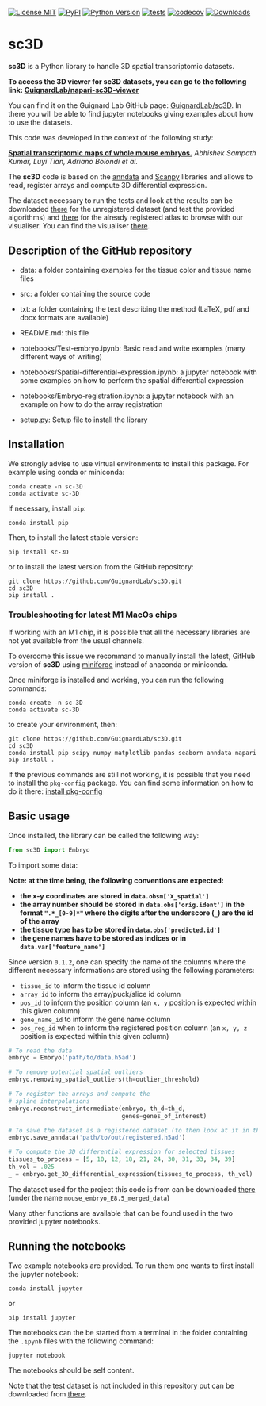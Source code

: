 
[![License MIT](https://img.shields.io/pypi/l/sc-3D.svg?color=green)](https://github.com/GuignardLab/sc3D/raw/main/LICENSE)
[![PyPI](https://img.shields.io/pypi/v/sc-3D.svg?color=green)](https://pypi.org/project/sc-3D)
[![Python Version](https://img.shields.io/pypi/pyversions/sc-3D.svg?color=green)](https://python.org)
[![tests](https://github.com/GuignardLab/sc3D/workflows/tests/badge.svg)](https://github.com/GuignardLab/sc3D/actions)
[![codecov](https://codecov.io/gh/GuignardLab/sc3D/branch/main/graph/badge.svg)](https://codecov.io/gh/GuignardLab/sc3D)
[![Downloads](https://static.pepy.tech/badge/sc-3d)](https://pepy.tech/project/sc-3d)

# sc3D

__sc3D__ is a Python library to handle 3D spatial transcriptomic datasets.

__To access the 3D viewer for sc3D datasets, you can go to the following link: [GuignardLab/napari-sc3D-viewer](https://github.com/GuignardLab/napari-sc3D-viewer)__

You can find it on the Guignard Lab GitHub page: [GuignardLab/sc3D](https://github.com/GuignardLab/sc3D). In there you will be able to find jupyter notebooks giving examples about how to use the datasets.

This code was developed in the context of the following study:

[**Spatial transcriptomic maps of whole mouse embryos.**](https://www.nature.com/articles/s41588-023-01435-6) *Abhishek Sampath Kumar, Luyi Tian, Adriano Bolondi et al.*

The __sc3D__ code is based on the [anndata](https://anndata.readthedocs.io/en/latest/) and [Scanpy](https://scanpy.readthedocs.io/en/stable/) libraries and allows to read, register arrays and compute 3D differential expression.

The dataset necessary to run the tests and look at the results can be downloaded [there](https://figshare.com/s/9c73df7fd39e3ca5422d) for the unregistered dataset (and test the provided algorithms) and [there](https://figshare.com/s/1c29d867bc8b90d754d2) for the already registered atlas to browse with our visualiser. You can find the visualiser [there](https://www.github.com/guignardlab/napari-sc3d-viewer).

## Description of the GitHub repository

- data: a folder containing examples for the tissue color and tissue name files

- src: a folder containing the source code

- txt: a folder containing the text describing the method (LaTeX, pdf and docx formats are available)

- README.md: this file

- notebooks/Test-embryo.ipynb: Basic read and write examples (many different ways of writing)

- notebooks/Spatial-differential-expression.ipynb: a jupyter notebook with some examples on how to perform the spatial differential expression

- notebooks/Embryo-registration.ipynb: a jupyter notebook with an example on how to do the array registration

- setup.py: Setup file to install the library

## Installation

We strongly advise to use virtual environments to install this package. For example using conda or miniconda:

```shell
conda create -n sc-3D
conda activate sc-3D
```

If necessary, install `pip`:

```shell
conda install pip
```

Then, to install the latest stable version:

```shell
pip install sc-3D
```

or to install the latest version from the GitHub repository:

```shell
git clone https://github.com/GuignardLab/sc3D.git
cd sc3D
pip install .
```

### Troubleshooting for latest M1 MacOs chips

If working with an M1 chip, it is possible that all the necessary libraries are not yet available from the usual channels.

To overcome this issue we recommand to manually install the latest, GitHub version of __sc3D__ using [miniforge](https://github.com/conda-forge/miniforge) instead of anaconda or miniconda.

Once miniforge is installed and working, you can run the following commands:

```shell
conda create -n sc-3D
conda activate sc-3D
```

to create your environment, then:

```shell
git clone https://github.com/GuignardLab/sc3D.git
cd sc3D
conda install pip scipy numpy matplotlib pandas seaborn anndata napari
pip install .
```

If the previous commands are still not working, it is possible that you need to install the `pkg-config` package. You can find some information on how to do it there: [install pkg-config](https://gist.github.com/jl/9e5ebbc9ccf44f3c804e)

## Basic usage

Once installed, the library can be called the following way:

```python
from sc3D import Embryo
```

To import some data:

**Note: at the time being, the following conventions are expected:**

- **the x-y coordinates are stored in `data.obsm['X_spatial']`**
- **the array number should be stored in `data.obs['orig.ident']` in the format `".*_[0-9]*"` where the digits after the underscore (`_`) are the id of the array**
- **the tissue type has to be stored in `data.obs['predicted.id']`**
- **the gene names have to be stored as indices or in `data.var['feature_name']`**

Since version `0.1.2`, one can specify the name of the columns where the different necessary informations are stored using the following parameters:

- `tissue_id` to inform the tissue id column
- `array_id` to inform the array/puck/slice id column
- `pos_id` to inform the position column (an `x, y` position is expected within this given column)
- `gene_name_id` to inform the gene name column
- `pos_reg_id` when to inform the registered position column (an `x, y, z` position is expected within this given column)

```python
# To read the data
embryo = Embryo('path/to/data.h5ad')

# To remove potential spatial outliers
embryo.removing_spatial_outliers(th=outlier_threshold)

# To register the arrays and compute the
# spline interpolations
embryo.reconstruct_intermediate(embryo, th_d=th_d,
                                genes=genes_of_interest)

# To save the dataset as a registered dataset (to then look at it in the 3D visualizer)
embryo.save_anndata('path/to/out/registered.h5ad')

# To compute the 3D differential expression for selected tissues
tissues_to_process = [5, 10, 12, 18, 21, 24, 30, 31, 33, 34, 39]
th_vol = .025
_ = embryo.get_3D_differential_expression(tissues_to_process, th_vol)
```

The dataset used for the project this code is from can be downloaded [there](https://cellxgene.cziscience.com/collections/d74b6979-efba-47cd-990a-9d80ccf29055/private) (under the name `mouse_embryo_E8.5_merged_data`)

Many other functions are available that can be found used in the two provided jupyter notebooks.

## Running the notebooks

Two example notebooks are provided.
To run them one wants to first install the jupyter notebook:

```shell
conda install jupyter
```

or

```shell
pip install jupyter
```

The notebooks can the be started from a terminal in the folder containing the `.ipynb` files with the following command:

```shell
jupyter notebook
```

The notebooks should be self content.

Note that the test dataset is not included in this repository put can be downloaded from [there](https://cellxgene.cziscience.com/collections/d74b6979-efba-47cd-990a-9d80ccf29055/private).

